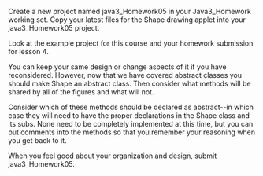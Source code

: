 Create a new project named java3_Homework05 in your Java3_Homework working set. Copy your latest files for the Shape drawing applet into your java3_Homework05 project.

Look at the example project for this course and your homework submission for lesson 4.

You can keep your same design or change aspects of it if you have reconsidered. However, now that we have covered abstract classes you should make Shape an abstract class. Then consider what methods will be shared by all of the figures and what will not.

Consider which of these methods should be declared as abstract--in which case they will need to have the proper declarations in the Shape class and its subs. None need to be completely implemented at this time, but you can put comments into the methods so that you remember your reasoning when you get back to it.

When you feel good about your organization and design, submit java3_Homework05.
